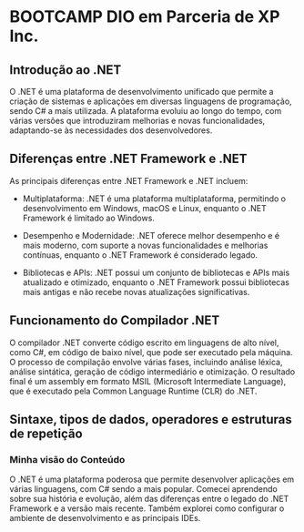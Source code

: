 
# BOOTCAMP DIO em Parceria de XP Inc.

## Introdução ao .NET

O .NET é uma plataforma de desenvolvimento unificado que permite a criação de sistemas e aplicações em diversas linguagens de programação, sendo C# a mais utilizada. A plataforma evoluiu ao longo do tempo, com várias versões que introduziram melhorias e novas funcionalidades, adaptando-se às necessidades dos desenvolvedores.

## Diferenças entre .NET Framework e .NET

As principais diferenças entre .NET Framework e .NET incluem:

- Multiplataforma: .NET é uma plataforma multiplataforma, permitindo o desenvolvimento em Windows, macOS e Linux, enquanto o .NET Framework é limitado ao Windows.

- Desempenho e Modernidade: .NET oferece melhor desempenho e é mais moderno, com suporte a novas funcionalidades e melhorias contínuas, enquanto o .NET Framework é considerado legado.

- Bibliotecas e APIs: .NET possui um conjunto de bibliotecas e APIs mais atualizado e otimizado, enquanto o .NET Framework possui bibliotecas mais antigas e não recebe novas atualizações significativas.

## Funcionamento do Compilador .NET

O compilador .NET converte código escrito em linguagens de alto nível, como C#, em código de baixo nível, que pode ser executado pela máquina. O processo de compilação envolve várias fases, incluindo análise léxica, análise sintática, geração de código intermediário e otimização. O resultado final é um assembly em formato MSIL (Microsoft Intermediate Language), que é executado pela Common Language Runtime (CLR) do .NET.

## Sintaxe, tipos de dados, operadores e estruturas de repetição

### Minha visão do Conteúdo

O .NET é uma plataforma poderosa que permite desenvolver aplicações em várias linguagens, com C# sendo a mais popular. Comecei aprendendo sobre sua história e evolução, além das diferenças entre o legado do .NET Framework e a versão mais recente. Também explorei como configurar o ambiente de desenvolvimento e as principais IDEs.



